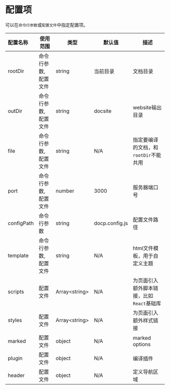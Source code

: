 # 配置项

可以在`命令行参数`或`配置文件`中指定配置项。

| 配置名称   | 使用范围             | 类型            | 默认值         | 描述                                      |
| :--------- | -------------------- | --------------- | -------------- | ----------------------------------------- |
| rootDir    | 命令行参数, 配置文件 | string          | 当前目录       | 文档目录                                  |
| outDir     | 命令行参数, 配置文件 | string          | docsite        | website输出目录                           |
| file       | 命令行参数, 配置文件 | string          | N/A            | 指定要编译的文档，和`rootDir`不能共用     |
| port       | 命令行参数, 配置文件 | number          | 3000           | 服务器端口号                              |
| configPath | 命令行参数           | string          | docp.config.js | 配置文件路径                              |
| template   | 命令行参数, 配置文件 | string          | N/A            | html文件模板，用于自定义主题              |
| scripts    | 配置文件             | Array\<string\> | N/A            | 为页面引入额外脚本链接，比如`React`基础库 |
| styles     | 配置文件             | Array\<string\> | N/A            | 为页面引入额外样式链接                    |
| marked     | 配置文件             | object          | N/A            | marked options                            |
| plugin     | 配置文件             | object          | N/A            | 编译插件                                  |
| header     | 配置文件             | object          | N/A            | 定义导航区域                              |

